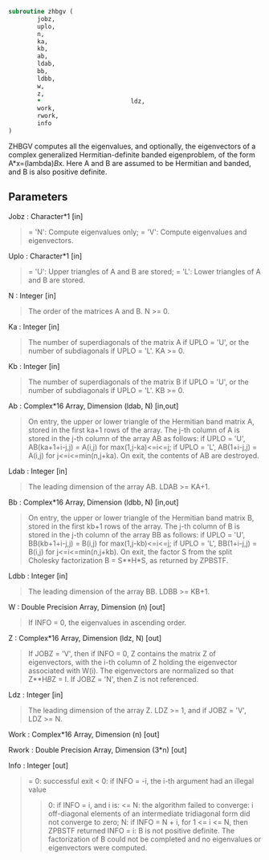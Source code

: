 ```fortran
subroutine zhbgv (
		jobz,
		uplo,
		n,
		ka,
		kb,
		ab,
		ldab,
		bb,
		ldbb,
		w,
		z,
		*                         ldz,
		work,
		rwork,
		info
)
```

 ZHBGV computes all the eigenvalues, and optionally, the eigenvectors
 of a complex generalized Hermitian-definite banded eigenproblem, of
 the form A*x=(lambda)*B*x. Here A and B are assumed to be Hermitian
 and banded, and B is also positive definite.

## Parameters
Jobz : Character*1 [in]
> = 'N':  Compute eigenvalues only;
> = 'V':  Compute eigenvalues and eigenvectors.

Uplo : Character*1 [in]
> = 'U':  Upper triangles of A and B are stored;
> = 'L':  Lower triangles of A and B are stored.

N : Integer [in]
> The order of the matrices A and B.  N >= 0.

Ka : Integer [in]
> The number of superdiagonals of the matrix A if UPLO = 'U',
> or the number of subdiagonals if UPLO = 'L'. KA >= 0.

Kb : Integer [in]
> The number of superdiagonals of the matrix B if UPLO = 'U',
> or the number of subdiagonals if UPLO = 'L'. KB >= 0.

Ab : Complex*16 Array, Dimension (ldab, N) [in,out]
> On entry, the upper or lower triangle of the Hermitian band
> matrix A, stored in the first ka+1 rows of the array.  The
> j-th column of A is stored in the j-th column of the array AB
> as follows:
> if UPLO = 'U', AB(ka+1+i-j,j) = A(i,j) for max(1,j-ka)<=i<=j;
> if UPLO = 'L', AB(1+i-j,j)    = A(i,j) for j<=i<=min(n,j+ka).
> On exit, the contents of AB are destroyed.

Ldab : Integer [in]
> The leading dimension of the array AB.  LDAB >= KA+1.

Bb : Complex*16 Array, Dimension (ldbb, N) [in,out]
> On entry, the upper or lower triangle of the Hermitian band
> matrix B, stored in the first kb+1 rows of the array.  The
> j-th column of B is stored in the j-th column of the array BB
> as follows:
> if UPLO = 'U', BB(kb+1+i-j,j) = B(i,j) for max(1,j-kb)<=i<=j;
> if UPLO = 'L', BB(1+i-j,j)    = B(i,j) for j<=i<=min(n,j+kb).
> On exit, the factor S from the split Cholesky factorization
> B = S**H*S, as returned by ZPBSTF.

Ldbb : Integer [in]
> The leading dimension of the array BB.  LDBB >= KB+1.

W : Double Precision Array, Dimension (n) [out]
> If INFO = 0, the eigenvalues in ascending order.

Z : Complex*16 Array, Dimension (ldz, N) [out]
> If JOBZ = 'V', then if INFO = 0, Z contains the matrix Z of
> eigenvectors, with the i-th column of Z holding the
> eigenvector associated with W(i). The eigenvectors are
> normalized so that Z**H*B*Z = I.
> If JOBZ = 'N', then Z is not referenced.

Ldz : Integer [in]
> The leading dimension of the array Z.  LDZ >= 1, and if
> JOBZ = 'V', LDZ >= N.

Work : Complex*16 Array, Dimension (n) [out]

Rwork : Double Precision Array, Dimension (3*n) [out]

Info : Integer [out]
> = 0:  successful exit
> < 0:  if INFO = -i, the i-th argument had an illegal value
> > 0:  if INFO = i, and i is:
> <= N:  the algorithm failed to converge:
> i off-diagonal elements of an intermediate
> tridiagonal form did not converge to zero;
> > N:   if INFO = N + i, for 1 <= i <= N, then ZPBSTF
> returned INFO = i: B is not positive definite.
> The factorization of B could not be completed and
> no eigenvalues or eigenvectors were computed.

